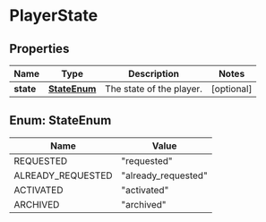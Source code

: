 
# PlayerState

## Properties
Name | Type | Description | Notes
------------ | ------------- | ------------- | -------------
**state** | [**StateEnum**](#StateEnum) | The state of the player. |  [optional]


<a name="StateEnum"></a>
## Enum: StateEnum
Name | Value
---- | -----
REQUESTED | &quot;requested&quot;
ALREADY_REQUESTED | &quot;already_requested&quot;
ACTIVATED | &quot;activated&quot;
ARCHIVED | &quot;archived&quot;



